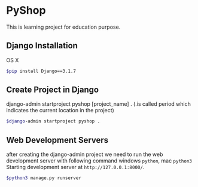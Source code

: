 # PyShop
This is learning project for education purpose.

## Django Installation

OS X 

```sh
$pip install Django==3.1.7
```

## Create Project in Django

django-admin startproject pyshop [project_name] . (.is called period which indicates the current location in the project)

```sh
$django-admin startproject pyshop .

```

## Web Development Servers

after creating the django-admin project we need to run the web development server with following command windows `python`, mac `python3`
Starting development server at `http://127.0.0.1:8000/`.
```sh
$python3 manage.py runserver

```
